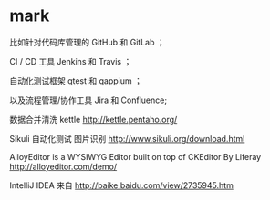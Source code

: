 # mark
比如针对代码库管理的 GitHub 和 GitLab ；

CI / CD 工具 Jenkins 和 Travis ；

自动化测试框架 qtest 和 qappium ；

以及流程管理/协作工具 Jira 和 Confluence;

数据合并清洗  kettle http://kettle.pentaho.org/

Sikuli 自动化测试 图片识别 http://www.sikuli.org/download.html

AlloyEditor is a WYSIWYG Editor built on top of CKEditor
By Liferay http://alloyeditor.com/demo/

IntelliJ IDEA
来自 <http://baike.baidu.com/view/2735945.htm> 
